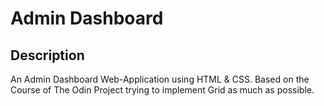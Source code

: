 # Admin Dashboard
## Description
An Admin Dashboard Web-Application using HTML & CSS. Based on the Course of The Odin Project trying to implement Grid as much as possible.
